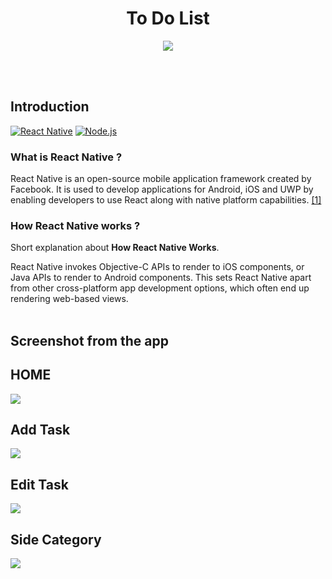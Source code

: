 <h1 align='center'>To Do List</h1>

<p align='center'>
  <a href='https://facebook.github.io/react-native/'>
  <img src='https://kreitech.io/blog/wp-content/uploads/2018/10/1_-NOQtyJAGQ1RNC3iVt_thA.png' />
  </a>
</p>

<br>
<br>

## Introduction
[![React Native](https://img.shields.io/badge/React%20Native-0.60-blue.svg?style=rounded-square)](https://facebook.github.io/react-native/)
[![Node.js](https://img.shields.io/badge/Node.js-v.10.16-green.svg?style=rounded-square)](https://nodejs.org/)

### What is React Native ?
React Native is an open-source mobile application framework created by Facebook. It is used to develop applications for Android, iOS and UWP by enabling developers to use React along with native platform capabilities. [[1]](https://en.wikipedia.org/wiki/React_Native)

### How React Native works ?
Short explanation about **How React Native Works**.

React Native invokes Objective-C APIs to render to iOS components, or Java APIs to render to Android components. This sets React Native apart from other cross-platform app development options, which often end up rendering web-based views.
<br>
<br>

## Screenshot from the app
<p align='center'>
  <span>
   <h2>HOME</h2>

  <img src="https://res.cloudinary.com/dvyonb6zt/image/upload/v1563958035/Product/WhatsApp_Image_2019-07-24_at_15.40.33_c4kkfh.jpg" />
<h2>Add Task</h2>
  <img src="https://res.cloudinary.com/dvyonb6zt/image/upload/v1563958035/Product/WhatsApp_Image_2019-07-24_at_15.40.31_grq1ln.jpg" />
<h2>Edit Task</h2>
  <img src="https://res.cloudinary.com/dvyonb6zt/image/upload/v1563958035/Product/WhatsApp_Image_2019-07-24_at_15.40.34_ituzm7.jpg" />
<h2>Side Category</h2>
  <img src="https://res.cloudinary.com/dvyonb6zt/image/upload/v1563958035/Product/WhatsApp_Image_2019-07-24_at_15.46.27_kfnodh.jpg" />


  </span>
</p>


